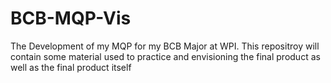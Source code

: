 # BCB-MQP-Vis
The Development of my MQP for my BCB Major at WPI. This repositroy will contain some material used to practice and envisioning the final product as well as the final product itself
